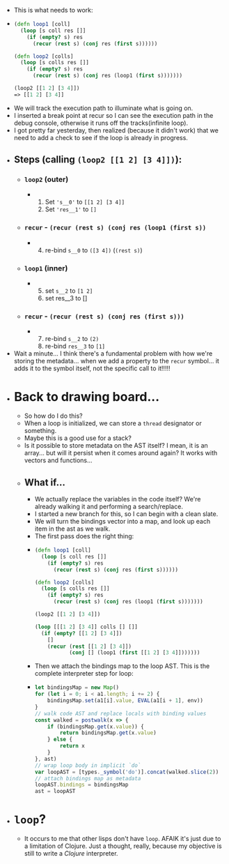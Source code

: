 - This is what needs to work:
- ```clojure
  (defn loop1 [coll]
    (loop [s coll res []]
      (if (empty? s) res
        (recur (rest s) (conj res (first s))))))
  
  (defn loop2 [colls]
    (loop [s colls res []]
      (if (empty? s) res
        (recur (rest s) (conj res (loop1 (first s)))))))
  
  (loop2 [[1 2] [3 4]])
  => [[1 2] [3 4]]
  ```
- We will track the execution path to illuminate what is going on.
- I inserted a break point at recur so I can see the execution path in the debug console, otherwise it runs off the tracks(infinite loop).
- I got pretty far yesterday, then realized (because it didn't work) that we need to add a check to see if the loop is already in progress.
- ## Steps (calling `(loop2 [[1 2] [3 4]])`):
	- ### `loop2` (outer)
		- 1. Set `'s__0'` to `[[1 2] [3 4]]`
		  2. Set `'res__1'` to `[]`
	- ### `recur` - `(recur (rest s) (conj res (loop1 (first s))`
		- 4. re-bind `s__0` to `([3 4])` (`(rest s)`)
	- ### `loop1` (inner)
		- 5. set `s__2` to `[1 2]`
		  6. set res__3 to []
	- ### `recur` - `(recur (rest s) (conj res (first s)))`
		- 7. re-bind `s__2` to `(2)`
		  8. re-bind `res__3` to `[1]`
- Wait a minute... I think there's a fundamental problem with how we're storing the metadata... when we add a property to the `recur` symbol... it adds it to the symbol itself, not the specific call to it!!!!!
- # Back to drawing board...
	- So how do I do this?
	- When a loop is initialized, we can store a `thread` designator or something.
	- Maybe this is a good use for a stack?
	- Is it possible to store metadata on the AST itself? I mean, it is an array... but will it persist when it comes around again? It works with vectors and functions...
	- ## What if...
		- We actually replace the variables in the code itself? We're already walking it and performing a search/replace.
		- I started a new branch for this, so I can begin with a clean slate.
		- We will turn the bindings vector into a map, and look up each item in the ast as we walk.
		- The first pass does the right thing:
		- ```clojure
		  (defn loop1 [coll]
		    (loop [s coll res []]
		      (if (empty? s) res
		        (recur (rest s) (conj res (first s))))))
		  
		  (defn loop2 [colls]
		    (loop [s colls res []]
		      (if (empty? s) res
		        (recur (rest s) (conj res (loop1 (first s)))))))
		  
		  (loop2 [[1 2] [3 4]])
		  
		  (loop [[[1 2] [3 4]] colls [] []] 
		    (if (empty? [[1 2] [3 4]]) 
		      [] 
		      (recur (rest [[1 2] [3 4]]) 
		             (conj [] (loop1 (first [[1 2] [3 4]]))))))
		  ```
		- Then we attach the bindings map to the loop AST. This is the complete interpreter step for loop:
		- ```js
		  let bindingsMap = new Map()
		  for (let i = 0; i < a1.length; i += 2) {
		      bindingsMap.set(a1[i].value, EVAL(a1[i + 1], env))
		  }
		  // walk code AST and replace locals with binding values
		  const walked = postwalk(x => {
		      if (bindingsMap.get(x.value)) {
		          return bindingsMap.get(x.value)
		      } else {
		          return x
		      }
		  }, ast)
		  // wrap loop body in implicit `do`
		  var loopAST = [types._symbol('do')].concat(walked.slice(2))
		  // attach bindings map as metadata
		  loopAST.bindings = bindingsMap
		  ast = loopAST
		  ```
- # `loop`?
	- It occurs to me that other lisps don't have `loop`. AFAIK it's just due to a limitation of Clojure. Just a thought, really, because my objective is still to write a *Clojure* interpreter.